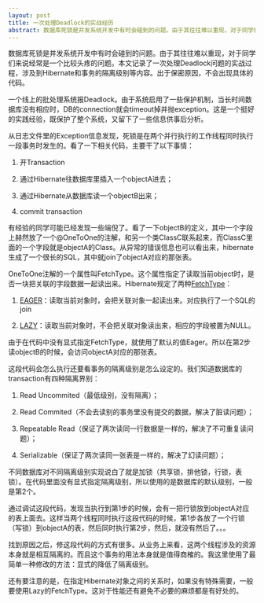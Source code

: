 ```yaml
---
layout: post
title: 一次处理Deadlock的实战经历
abstract: 数据库死锁是并发系统开发中有时会碰到的问题。由于其往往难以重现，对于同学们来说经常是一个比较头疼的问题。本文记录了一次处理Deadlock问题的实战过程，涉及到Hibernate和事务的隔离级别等内容。出于保密原因，不会出现具体的代码。
---
```


数据库死锁是并发系统开发中有时会碰到的问题。由于其往往难以重现，对于同学们来说经常是一个比较头疼的问题。本文记录了一次处理Deadlock问题的实战过程，涉及到Hibernate和事务的隔离级别等内容。出于保密原因，不会出现具体的代码。

一个线上的批处理系统报Deadlock。由于系统启用了一些保护机制，当长时间数据库没有相应时，DB的connection就会timeout掉并抛exception。这是一个挺好的实践经验，既保护了整个系统，又留下了一些信息供事后分析。

从日志文件里的Exception信息发现，死锁是在两个并行执行的工作线程同时执行一段事务时发生的。看了一下相关代码，主要干了以下事情：

1. 开Transaction

2. 通过Hibernate往数据库里插入一个objectA进去；

3. 通过Hibernate从数据库读一个objectB出来；

4. commit transaction

有经验的同学可能已经发现一些端倪了。看了一下objectB的定义，其中一个字段上赫然放了一个@OneToOne的注解，和另一个类ClassC联系起来，而ClassC里面的一个字段就是objectA的Class。从异常的错误信息也可以看出来，hibernate生成了一个很长的SQL，其中就join了objectA对应的那张表。

OneToOne注解的一个属性叫FetchType。这个属性指定了读取当前object时，是否一块把关联的字段数据一起读出来。Hibernate规定了两种[FetchType](https://docs.jboss.org/hibernate/jpa/2.1/api/javax/persistence/FetchType.html)：

1. [EAGER](https://docs.jboss.org/hibernate/jpa/2.1/api/javax/persistence/FetchType.html#EAGER)：读取当前对象时，会把关联对象一起读出来。对应执行了一个SQL的join

2. [LAZY](https://docs.jboss.org/hibernate/jpa/2.1/api/javax/persistence/FetchType.html#LAZY)：读取当前对象时，不会把关联对象读出来，相应的字段被置为NULL。

由于在代码中没有显式指定FetchType，就使用了默认的值Eager。所以在第2步读objectB的时候，会访问objectA对应的那张表。

这段代码会怎么执行还要看事务的隔离级别是怎么设定的。我们知道数据库的transaction有四种隔离界别：

1. Read Uncommited（最低级别，没有隔离）；

2. Read Commited（不会去读别的事务里没有提交的数据，解决了脏读问题）；

3. Repeatable Read（保证了两次读同一行数据是一样的，解决了不可重复读问题）；

4. Serializable（保证了两次读同一张表是一样的，解决了幻读问题）；

不同数据库对不同隔离级别实现说白了就是加锁（共享锁，排他锁，行锁，表锁）。在代码里面没有显式指定隔离级别，所以使用的是数据库的默认级别，一般是第2个。

通过调试这段代码，发现当执行到第1步的时候，会有一把行锁放到objectA对应的表上面去。这样当两个线程同时执行这段代码的时候，第1步各放了一个行锁（写锁）到objectA的表，然后同时执行第2步，然后，就没有然后了。。。

找到原因之后，修这段代码的方式有很多。从业务上来看，这两个线程涉及的资源本身就是相互隔离的。而且这个事务的用法本身就是值得商榷的。我这里使用了最简单一种修改的方法：显式的降低了隔离级别。

还有要注意的是，在指定Hibernate对象之间的关系时，如果没有特殊需要，一般要使用Lazy的FetchType。这对于性能还有避免不必要的麻烦都是有好处的。

